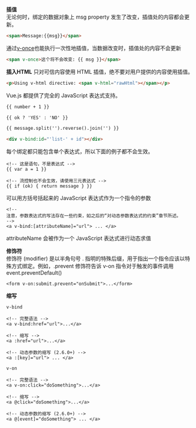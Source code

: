 **插值**   
无论何时，绑定的数据对象上 msg property 发生了改变，插值处的内容都会更新。
```html
<span>Message:{{msg}}</span>
```

通过[v-once](https://cn.vuejs.org/v2/api/#v-once)也能执行一次性地插值，当数据改变时，插值处的内容不会更新
```html
<span v-once>这个将不会改变: {{ msg }}</span>
```

**插入HTML**
只对可信内容使用 HTML 插值，绝不要对用户提供的内容使用插值。
```html
<p>Using v-html directive: <span v-html="rawHtml"></span></p>
```

Vue.js 都提供了完全的 JavaScript 表达式支持。

```html
{{ number + 1 }}

{{ ok ? 'YES' : 'NO' }}

{{ message.split('').reverse().join('') }}

<div v-bind:id="'list-' + id"></div>
```

每个绑定都只能包含单个表达式，所以下面的例子都不会生效。
```
<!-- 这是语句，不是表达式 -->
{{ var a = 1 }}

<!-- 流控制也不会生效，请使用三元表达式 -->
{{ if (ok) { return message } }}
```

可以用方括号括起来的 JavaScript 表达式作为一个指令的参数
```
<!--
注意，参数表达式的写法存在一些约束，如之后的“对动态参数表达式的约束”章节所述。
-->
<a v-bind:[attributeName]="url"> ... </a>
```
attributeName 会被作为一个 JavaScript 表达式进行动态求值

**修饰符**  
修饰符 (modifier) 是以半角句号 . 指明的特殊后缀，用于指出一个指令应该以特殊方式绑定。例如，.prevent 修饰符告诉 v-on 指令对于触发的事件调用 event.preventDefault()
```
<form v-on:submit.prevent="onSubmit">...</form>
```
**缩写**

`v-bind`
```
<!-- 完整语法 -->
<a v-bind:href="url">...</a>

<!-- 缩写 -->
<a :href="url">...</a>

<!-- 动态参数的缩写 (2.6.0+) -->
<a :[key]="url"> ... </a>
```

`v-on`
```
<!-- 完整语法 -->
<a v-on:click="doSomething">...</a>

<!-- 缩写 -->
<a @click="doSomething">...</a>

<!-- 动态参数的缩写 (2.6.0+) -->
<a @[event]="doSomething"> ... </a>
```

